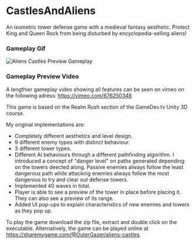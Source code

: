 # CastlesAndAliens
An isometric tower defense game with a medieval fantasy aesthetic. Protect King and Queen Rock from being disturbed by encyclopedia-selling aliens!


### Gameplay Gif
![Aliens Castles Preview Gameplay](https://user-images.githubusercontent.com/71871620/172582644-f56784b3-f77d-4b12-8efb-c448df4ea3d2.gif)


### Gameplay Preview Video
A lengthier gameplay video showing all features can be seen on vimeo on the following adress: https://vimeo.com/676250348


This game is based on the Realm Rush section of the GameDev.tv Unity 3D course.

My original implementations are:

- Completely different aesthetics and level design.
- 9 different enemy types with distinct behaviour.
- 3 different tower types.
- Different AI behaviours through a different pathfinding algorithm. I introduced a concept of "danger level" on paths generated depending on the towers deected along. Passive enemies always follow the least dangerous path while attacking enemies always follow the most dangerous to try and clear out defense towers.
- Implemented 40 waves in total.
- Player is able to see a preview of the tower in place before placing it. They can also see a preview of its range.
- Added UI pop-ups to explain characteristics of new enemies and towers as they pop up.

To play the game download the zip file, extract and double click on the executable. Alternatively, the game can be played online at https://sharemygame.com/@OuterGazer/aliens-castles.
